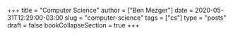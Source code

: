 +++
title = "Computer Science"
author = ["Ben Mezger"]
date = 2020-05-31T12:29:00-03:00
slug = "computer-science"
tags = ["cs"]
type = "posts"
draft = false
bookCollapseSection = true
+++
